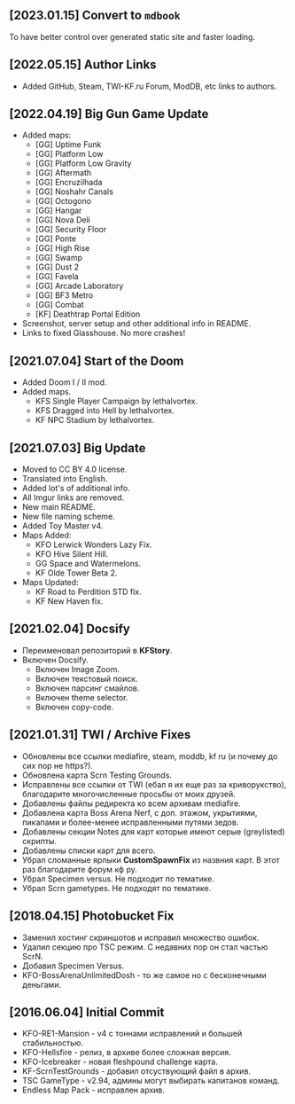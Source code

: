 ## [2023.01.15] Convert to `mdbook`

To have better control over generated static site and faster loading.

## [2022.05.15] Author Links

* Added GitHub, Steam, TWI-KF.ru Forum, ModDB, etc links to authors.

## [2022.04.19] Big Gun Game Update

* Added maps:
  * [GG] Uptime Funk
  * [GG] Platform Low
  * [GG] Platform Low Gravity
  * [GG] Aftermath
  * [GG] Encruzilhada
  * [GG] Noshahr Canals
  * [GG] Octogono
  * [GG] Hangar
  * [GG] Nova Deli
  * [GG] Security Floor
  * [GG] Ponte
  * [GG] High Rise
  * [GG] Swamp
  * [GG] Dust 2
  * [GG] Favela
  * [GG] Arcade Laboratory
  * [GG] BF3 Metro
  * [GG] Combat
  * [KF] Deathtrap Portal Edition
* Screenshot, server setup and other additional info in README.
* Links to fixed Glasshouse. No more crashes!

## [2021.07.04] Start of the Doom

* Added Doom I / II mod.
* Added maps.
  * KFS Single Player Campaign by lethalvortex.
  * KFS Dragged into Hell by lethalvortex.
  * KF NPC Stadium by lethalvortex.

## [2021.07.03] Big Update

* Moved to CC BY 4.0 license.
* Translated into English.
* Added lot's of additional info.
* All Imgur links are removed.
* New main README.
* New file naming scheme.
* Added Toy Master v4.
* Maps Added:
  * KFO Lerwick Wonders Lazy Fix.
  * KFO Hive Silent Hill.
  * GG Space and Watermelons.
  * KF Olde Tower Beta 2.
* Maps Updated:
  * KF Road to Perdition STD fix.
  * KF New Haven fix.

## [2021.02.04] Docsify

* Переименовал репозиторий в **KFStory**.
* Включен Docsify.
  * Включен Image Zoom.
  * Включен текстовый поиск.
  * Включен парсинг смайлов.
  * Включен theme selector.
  * Включен copy-code.

## [2021.01.31] TWI / Archive Fixes

* Обновлены все ссылки mediafire, steam, moddb, kf ru (и почему до сих пор не https?).
* Обновлена карта Scrn Testing Grounds.
* Исправлены все ссылки от TWI (ебал я их еще раз за криворукство), благодарите многочисленные просьбы от моих друзей.
* Добавлены файлы редиректа ко всем архивам mediafire.
* Добавлена карта Boss Arena Nerf, с доп. этажом, укрытиями, пикапами и более-менее исправленными путями зедов.
* Добавлены секции Notes для карт которые имеют серые (greylisted) скрипты.
* Добавлены списки карт для всего.
* Убрал сломанные ярлыки **CustomSpawnFix** из назвния карт. В этот раз благодарите форум кф ру.
* Убрал Specimen versus. Не подходит по тематике.
* Убрал Scrn gametypes. Не подходят по тематике.

## [2018.04.15] Photobucket Fix

* Заменил хостинг скриншотов и исправил множество ошибок.
* Удалил секцию про TSC режим. С недавних пор он стал частью ScrN.
* Добавил Specimen Versus.
* KFO-BossArenaUnlimitedDosh - то же самое но с бесконечными деньгами.

## [2016.06.04] Initial Commit

* KFO-RE1-Mansion - v4 с тоннами исправлений и большей стабильностью.
* KFO-Hellsfire - релиз, в архиве более сложная версия.
* KFO-Icebreaker - новая fleshpound challenge карта.
* KF-ScrnTestGrounds - добавил отсуствующий файл в архив.
* TSC GameType - v2.94, админы могут выбирать капитанов команд.
* Endless Map Pack - исправлен архив.
